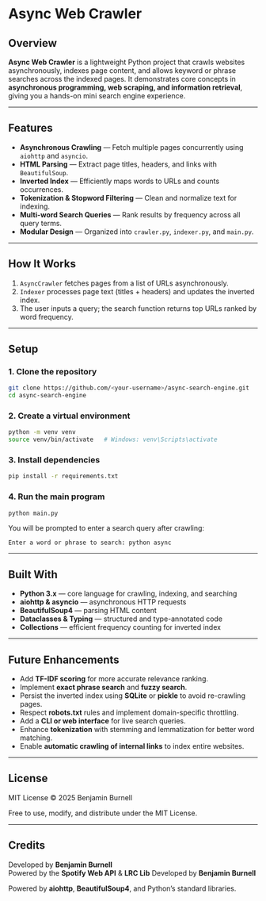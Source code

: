 # Async Web Crawler

## Overview

**Async Web Crawler** is a lightweight Python project that crawls websites asynchronously, indexes page content, and allows keyword or phrase searches across the indexed pages.
It demonstrates core concepts in **asynchronous programming, web scraping, and information retrieval**, giving you a hands-on mini search engine experience.

---

## Features

* **Asynchronous Crawling** — Fetch multiple pages concurrently using `aiohttp` and `asyncio`.
* **HTML Parsing** — Extract page titles, headers, and links with `BeautifulSoup`.
* **Inverted Index** — Efficiently maps words to URLs and counts occurrences.
* **Tokenization & Stopword Filtering** — Clean and normalize text for indexing.
* **Multi-word Search Queries** — Rank results by frequency across all query terms.
* **Modular Design** — Organized into `crawler.py`, `indexer.py`, and `main.py`.

---

## How It Works

1. `AsyncCrawler` fetches pages from a list of URLs asynchronously.
2. `Indexer` processes page text (titles + headers) and updates the inverted index.
3. The user inputs a query; the search function returns top URLs ranked by word frequency.

---

## Setup

### 1. Clone the repository

```bash
git clone https://github.com/<your-username>/async-search-engine.git
cd async-search-engine
```

### 2. Create a virtual environment

```bash
python -m venv venv
source venv/bin/activate   # Windows: venv\Scripts\activate
```

### 3. Install dependencies

```bash
pip install -r requirements.txt
```

### 4. Run the main program

```bash
python main.py
```

You will be prompted to enter a search query after crawling:

```
Enter a word or phrase to search: python async
```

---

## Built With

* **Python 3.x** — core language for crawling, indexing, and searching
* **aiohttp & asyncio** — asynchronous HTTP requests
* **BeautifulSoup4** — parsing HTML content
* **Dataclasses & Typing** — structured and type-annotated code
* **Collections** — efficient frequency counting for inverted index

---

## Future Enhancements

* Add **TF-IDF scoring** for more accurate relevance ranking.
* Implement **exact phrase search** and **fuzzy search**.
* Persist the inverted index using **SQLite** or **pickle** to avoid re-crawling pages.
* Respect **robots.txt** rules and implement domain-specific throttling.
* Add a **CLI or web interface** for live search queries.
* Enhance **tokenization** with stemming and lemmatization for better word matching.
* Enable **automatic crawling of internal links** to index entire websites.

---

## License

MIT License © 2025 Benjamin Burnell

Free to use, modify, and distribute under the MIT License.

---

## Credits


Developed by **Benjamin Burnell**  
Powered by the **Spotify Web API** & **LRC Lib**
Developed by **Benjamin Burnell**

Powered by **aiohttp**, **BeautifulSoup4**, and Python’s standard libraries.
